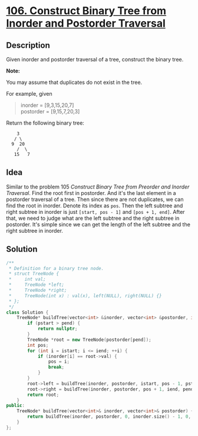 # [106. Construct Binary Tree from Inorder and Postorder Traversal](https://leetcode.com/problems/construct-binary-tree-from-inorder-and-postorder-traversal/description/)

## Description

Given inorder and postorder traversal of a tree, construct the binary tree.

**Note:**

You may assume that duplicates do not exist in the tree.

For example, given

>inorder = [9,3,15,20,7] <br>
postorder = [9,15,7,20,3]

Return the following binary tree:

```
    3
   / \
  9  20
    /  \
   15   7
```

## Idea

Similar to the problem 105 *Construct Binary Tree from Preorder and Inorder Traversal*. Find the root first in postorder. And it's the last element in a postorder traversal of a tree. Then since there are not duplicates, we can find the root in inorder. Denote its index as `pos`. Then the left subtree and right subtree in inorder is just `[start, pos - 1]` and `[pos + 1, end]`. After that, we need to judge what are the left subtree and the right subtree in postorder. It's simple since we can get the length of the left subtree and the right subtree in inorder.

## Solution

```cpp
/**
 * Definition for a binary tree node.
 * struct TreeNode {
 *     int val;
 *     TreeNode *left;
 *     TreeNode *right;
 *     TreeNode(int x) : val(x), left(NULL), right(NULL) {}
 * };
 */
class Solution {
    TreeNode* buildTree(vector<int> &inorder, vector<int> &postorder, int istart, int iend, int pstart, int pend) {
        if (pstart > pend) {
            return nullptr;
        }
        TreeNode *root = new TreeNode(postorder[pend]);
        int pos;
        for (int i = istart; i <= iend; ++i) {
            if (inorder[i] == root->val) {
                pos = i;
                break;
            }
        }
        root->left = buildTree(inorder, postorder, istart, pos - 1, pstart, pstart + pos - istart - 1);
        root->right = buildTree(inorder, postorder, pos + 1, iend, pend - iend + pos, pend - 1);
        return root;
    }
public:
    TreeNode* buildTree(vector<int>& inorder, vector<int>& postorder) {
        return buildTree(inorder, postorder, 0, inorder.size() - 1, 0, postorder.size() - 1);
    }
};
```